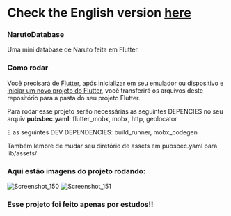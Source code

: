 # Check the English version <a href="README.md">here</a>


### NarutoDatabase

Uma mini database de Naruto feita em Flutter.

### Como rodar

Você precisará de <a href="https://docs.flutter.dev/get-started/install">Flutter</a>, após inicializar em seu emulador ou dispositivo e <a href="https://docs .flutter.dev/get-started/codelab">iniciar um novo projeto do Flutter</a>, você transferirá os arquivos deste repositório para a pasta do seu projeto Flutter.

Para rodar esse projeto serão necessárias as seguintes DEPENCIES no seu arquiv <strong>pubsbec.yaml</strong>:
flutter_mobx,
mobx,
http,
geolocator

E as seguintes DEV DEPENDENCIES:
build_runner,
mobx_codegen

Também lembre de mudar seu diretório de assets em pubsbec.yaml para lib/assets/

### Aqui estão imagens do projeto rodando:
![Screenshot_150](https://user-images.githubusercontent.com/113607857/191507735-7b3e4642-856a-4e2d-b3f3-167326188388.png)
![Screenshot_151](https://user-images.githubusercontent.com/113607857/191507743-ad4490d7-8019-4529-a2f6-5cf77b8698c9.png)

### Esse projeto foi feito apenas por estudos!!
